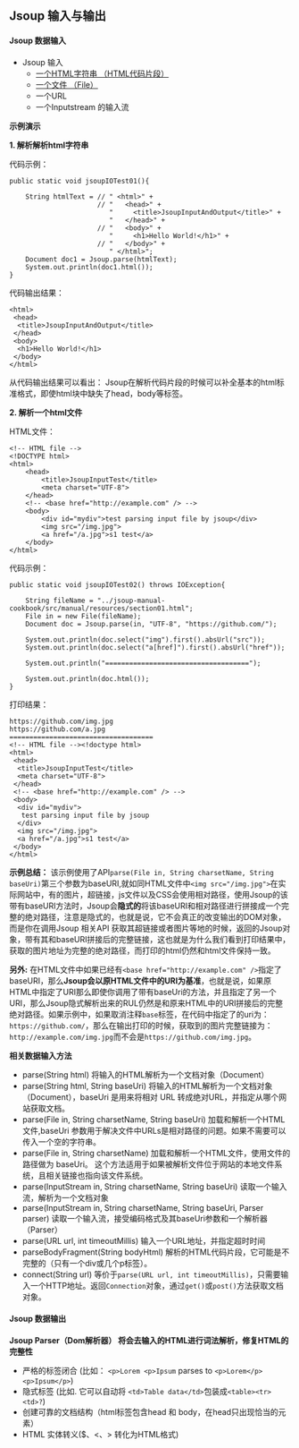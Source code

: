 ## Jsoup 输入与输出

#### Jsoup 数据输入

* Jsoup 输入
	* [一个HTML字符串 （HTML代码片段）](#input01)
	* [一个文件 （File）](#input02)
	* 一个URL
	* 一个Inputstream 的输入流

**示例演示**

  <a name="input01"></a>
  **1. 解析解析html字符串**

代码示例：
```
public static void jsoupIOTest01(){

    String htmlText = // " <html>" +
                      // "   <head>" +
                         "     <title>JsoupInputAndOutput</title>" +
                         "   </head>" +
                      // "   <body>" +
                         "     <h1>Hello World!</h1>" +
                      // "   </body>" +
                         " </html>";
    Document doc1 = Jsoup.parse(htmlText);
    System.out.println(doc1.html());
}
```
代码输出结果：
```
<html>
 <head>
  <title>JsoupInputAndOutput</title>
 </head>
 <body>
  <h1>Hello World!</h1>  
 </body>
</html>
```
从代码输出结果可以看出：
Jsoup在解析代码片段的时候可以补全基本的html标准格式，即使html块中缺失了head，body等标签。

  <a name="input02"></a>
	**2. 解析一个html文件**

HTML文件：
```
<!-- HTML file -->
<!DOCTYPE html>
<html>
    <head>
        <title>JsoupInputTest</title>
        <meta charset="UTF-8">
    </head>
    <!-- <base href="http://example.com" /> -->
    <body>
        <div id="mydiv">test parsing input file by jsoup</div>
        <img src="/img.jpg">
        <a href="/a.jpg">s1 test</a>
    </body>
</html>
```

代码示例：
```
public static void jsoupIOTest02() throws IOException{

    String fileName = "../jsoup-manual-cookbook/src/manual/resources/section01.html";
    File in = new File(fileName);
    Document doc = Jsoup.parse(in, "UTF-8", "https://github.com/");

    System.out.println(doc.select("img").first().absUrl("src"));
    System.out.println(doc.select("a[href]").first().absUrl("href"));

    System.out.println("====================================");

    System.out.println(doc.html());
}
```
打印结果：
```
https://github.com/img.jpg
https://github.com/a.jpg
====================================
<!-- HTML file --><!doctype html>
<html>
 <head>
  <title>JsoupInputTest</title>
  <meta charset="UTF-8">
 </head>
 <!-- <base href="http://example.com" /> -->
 <body>
  <div id="mydiv">
   test parsing input file by jsoup
  </div>
  <img src="/img.jpg">
  <a href="/a.jpg">s1 test</a>  
 </body>
</html>
```
**示例总结：** 该示例使用了API`parse(File in, String charsetName, String baseUri)`第三个参数为baseURI,就如同HTML文件中`<img src="/img.jpg">`在实际网站中，有的图片，超链接，js文件以及CSS会使用相对路径，使用Jsoup的该带有baseURI方法时，Jsoup会**隐式的**将该baseURI和相对路径进行拼接成一个完整的绝对路径，注意是隐式的，也就是说，它不会真正的改变输出的DOM对象，而是你在调用Jsoup 相关API 获取其超链接或者图片等地的时候，返回的Jsoup对象，带有其和baseURI拼接后的完整链接，这也就是为什么我们看到打印结果中，获取的图片地址为完整的绝对路径，而打印的html仍然和html文件保持一致。

**另外:** 在HTML文件中如果已经有`<base href="http://example.com" />`指定了baseURI，那么**Jsoup会以原HTML文件中的URI为基准**，也就是说，如果原HTML中指定了URI那么即使你调用了带有baseUri的方法，并且指定了另一个URI，那么Jsoup隐式解析出来的RUL仍然是和原来HTML中的URI拼接后的完整绝对路径。如果示例中，如果取消注释`base`标签，在代码中指定了的uri为：`https://github.com/`，那么在输出打印的时候，获取到的图片完整链接为：`http://example.com/img.jpg`而不会是`https://github.com/img.jpg`。

**相关数据输入方法**
* parse(String html)
将输入的HTML解析为一个文档对象（Document）
* parse(String html, String baseUri)
将输入的HTML解析为一个文档对象（Document），baseUri 是用来将相对 URL 转成绝对URL，并指定从哪个网站获取文档。
* parse(File in, String charsetName, String baseUri)
加载和解析一个HTML文件,baseUri 参数用于解决文件中URLs是相对路径的问题。如果不需要可以传入一个空的字符串。
* parse(File in, String charsetName)
加载和解析一个HTML文件，使用文件的路径做为 baseUri。 这个方法适用于如果被解析文件位于网站的本地文件系统，且相关链接也指向该文件系统。
* parse(InputStream in, String charsetName, String baseUri)
读取一个输入流，解析为一个文档对象
* parse(InputStream in, String charsetName, String baseUri, Parser parser)
读取一个输入流，接受编码格式及其baseUri参数和一个解析器（Parser）
* parse(URL url, int timeoutMillis)
输入一个URL地址，并指定超时时间
* parseBodyFragment(String bodyHtml)
解析的HTML代码片段，它可能是不完整的（只有一个div或几个p标签）。
* connect(String url)
等价于`parse(URL url, int timeoutMillis)`，只需要输入一个HTTP地址。返回`Connection`对象，通过`get()`或`post()`方法获取文档对象。

#### Jsoup 数据输出
**Jsoup Parser（Dom解析器） 将会去输入的HTML进行词法解析，修复HTML的完整性**
* 严格的标签闭合 (比如： `<p>Lorem <p>Ipsum` parses to `<p>Lorem</p> <p>Ipsum</p>`)
* 隐式标签 (比如. 它可以自动将 `<td>Table data</td>`包装成`<table><tr><td>?`)
* 创建可靠的文档结构（html标签包含head 和 body，在head只出现恰当的元素）
* HTML 实体转义($、<、> 转化为HTML格式)

